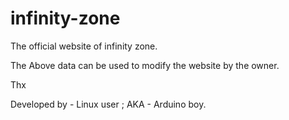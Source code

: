 # infinity-zone
The official website of infinity zone.

The Above data can be used to modify the website by the owner.

Thx

Developed by - Linux user ; AKA - Arduino boy.
